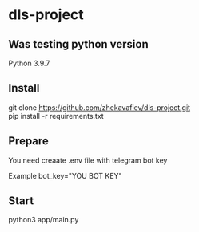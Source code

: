# dls-project

## Was testing python version
Python 3.9.7

## Install
git clone https://github.com/zhekavafiev/dls-project.git  
pip install -r requirements.txt

## Prepare
You need creaate .env file with telegram bot key

Example
bot_key="YOU BOT KEY"
  
## Start
python3 app/main.py
